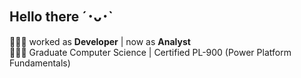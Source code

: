 ## Hello there ´･ᴗ･`

👩🏽‍💻 worked as **Developer** | now as **Analyst** <br>
👩🏽‍🎓 Graduate Computer Science | Certified PL-900 (Power Platform Fundamentals)

